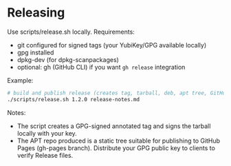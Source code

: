 # Releasing

Use scripts/release.sh locally. Requirements:
- git configured for signed tags (your YubiKey/GPG available locally)
- gpg installed
- dpkg-dev (for dpkg-scanpackages)
- optional: gh (GitHub CLI) if you want `gh release` integration

Example:

```bash
# build and publish release (creates tag, tarball, deb, apt tree, GitHub Release, and pushes apt to gh-pages)
./scripts/release.sh 1.2.0 release-notes.md
```

Notes:
- The script creates a GPG-signed annotated tag and signs the tarball locally with your key.
- The APT repo produced is a static tree suitable for publishing to GitHub Pages (gh-pages branch). Distribute your GPG public key to clients to verify Release files.